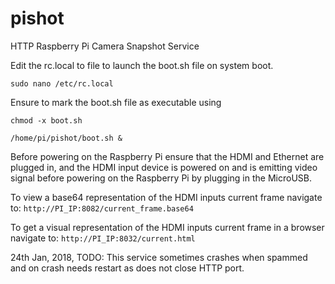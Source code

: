 # pishot
HTTP Raspberry Pi Camera Snapshot Service

Edit the rc.local to file to launch the boot.sh file on system boot.

<code>sudo nano /etc/rc.local</code>

Ensure to mark the boot.sh file as executable using 

<code>chmod -x boot.sh</code>

<code>/home/pi/pishot/boot.sh &</code>

Before powering on the Raspberry Pi ensure that the HDMI and Ethernet are plugged in, and the HDMI input device is powered on and is emitting video signal before powering on the Raspberry Pi by plugging in the MicroUSB.

To view a base64 representation of the HDMI inputs current frame navigate to:
<code>http://PI_IP:8082/current_frame.base64</code>

To get a visual representation of the HDMI inputs current frame in a browser navigate to:
<code>http://PI_IP:8032/current.html</code>


24th Jan, 2018, TODO: This service sometimes crashes when spammed and on crash needs restart as does not close HTTP port.
